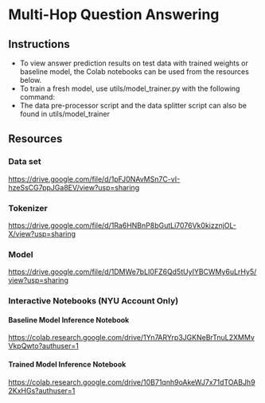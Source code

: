 # Multi-Hop Question Answering

## Instructions
- To view answer prediction results on test data with trained weights or baseline model, the Colab notebooks can be used from the resources below.
- To train a fresh model, use utils/model_trainer.py with the following command:
- The data pre-processor script and the data splitter script can also be found in utils/model_trainer

## Resources

### Data set
https://drive.google.com/file/d/1pFJ0NAvMSn7C-vI-hzeSsCG7ppJGa8EV/view?usp=sharing

### Tokenizer
https://drive.google.com/file/d/1Ra6HNBnP8bGutLi7076Vk0kizznjOL-X/view?usp=sharing

### Model
https://drive.google.com/file/d/1DMWe7bLI0FZ6Qd5tUyIYBCWMy6uLrHy5/view?usp=sharing

### Interactive Notebooks (NYU Account Only)

#### Baseline Model Inference Notebook
https://colab.research.google.com/drive/1Yn7ARYrp3JGKNeBrTnuL2XMMvVkpQwto?authuser=1
#### Trained Model Inference Notebook
https://colab.research.google.com/drive/10B71qnh9oAkeWJ7x71dTOABJh92KxHGs?authuser=1
